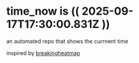 # time_now is (( 2025-09-17T17:30:00.831Z ))

an automated repo that shows the currnent time

inspired by [breakingheatmap](https://github.com/breakingheatmap/breakingheatmap)